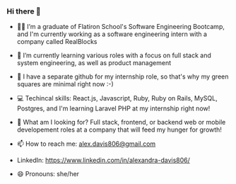 ### Hi there 👋

- 👩‍🎓 I’m a graduate of Flatiron School's Software Engineering Bootcamp, and I'm currently working as a software engineering intern with a company called RealBlocks
- 🌱 I’m currently learning various roles with a focus on full stack and system engineering, as well as product management
- 👯 I have a separate github for my internship role, so that's why my green squares are minimal right now :-)
- 💻 Techincal skills: React.js, Javascript, Ruby, Ruby on Rails, MySQL, Postgres, and I'm learning Laravel PHP at my internship right now!
- 👩‍ What am I looking for? Full stack, frontend, or backend web or mobile developement roles at a company that will feed my hunger for growth!

- 📫 How to reach me: alex.davis806@gmail.com
- LinkedIn: https://www.linkedin.com/in/alexandra-davis806/
- 😄 Pronouns: she/her

<!--
**alexandradavis806/alexandradavis806** is a ✨ _special_ ✨ repository because its `README.md` (this file) appears on your GitHub profile.

Here are some ideas to get you started:

- I’m currently working as a software engineering intern with a company called RealBlocks
- 🌱 I’m currently learning various roles with a focus on full stack and system engineering, as well as product management
- 👯 I have a separate github for my internship role, so that's why my green squares are minimal right now :-)
- 📫 How to reach me: alex.davis806@gmail.com
- 😄 Pronouns: she/her
-->
